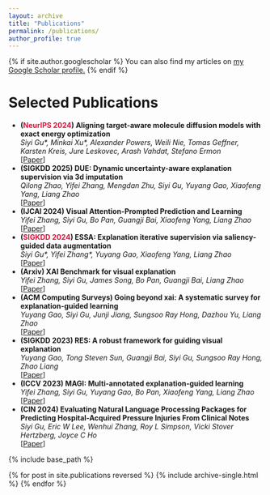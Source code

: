 ```yaml
---
layout: archive
title: "Publications"
permalink: /publications/
author_profile: true
---
```


{% if site.author.googlescholar %}
  You can also find my articles on <u><a href="{{https://scholar.google.com/citations?user=81FfsvwAAAAJ&hl=en}}">my Google Scholar profile</a>.</u>
{% endif %}

Selected Publications
======
- **(<font color="#DC143C">NeurIPS 2024</font>) Aligning target-aware molecule diffusion models with exact energy optimization**
  <br/>
  _Siyi Gu\*, Minkai Xu\*, Alexander Powers, Weili Nie, Tomas Geffner, Karsten Kreis, Jure Leskovec, Arash Vahdat, Stefano Ermon_
  <br/>
  [[Paper](https://arxiv.org/pdf/2407.01648)]
- **(SIGKDD 2025) DUE: Dynamic uncertainty-aware explanation supervision via 3d imputation**
  <br/>
  _Qilong Zhao, Yifei Zhang, Mengdan Zhu, Siyi Gu, Yuyang Gao, Xiaofeng Yang, Liang Zhao_
  <br/>
  [[Paper](https://dl.acm.org/doi/pdf/10.1145/3637528.3671641)]
- **(IJCAI 2024) Visual Attention-Prompted Prediction and Learning**
  <br/>
  _Yifei Zhang, Siyi Gu, Bo Pan, Guangji Bai, Xiaofeng Yang, Liang Zhao_
  <br/>
  [[Paper](https://arxiv.org/pdf/2310.08420)]
- **(<font color="#DC143C">SIGKDD 2024</font>) ESSA: Explanation iterative supervision via saliency-guided data augmentation**
  <br/>
  _Siyi Gu\*, Yifei Zhang\*, Yuyang Gao, Xiaofeng Yang, Liang Zhao_
  <br/>
  [[Paper](https://dl.acm.org/doi/pdf/10.1145/3580305.3599336)]
- **(Arxiv) XAI Benchmark for visual explanation**
  <br/>
  _Yifei Zhang, Siyi Gu, James Song, Bo Pan, Guangji Bai, Liang Zhao_
  <br/>
  [[Paper](https://arxiv.org/pdf/2310.08537)]
- **(ACM Computing Surveys) Going beyond xai: A systematic survey for explanation-guided learning**
  <br/>
  _Yuyang Gao, Siyi Gu, Junji Jiang, Sungsoo Ray Hong, Dazhou Yu, Liang Zhao_
  <br/>
  [[Paper](https://dl.acm.org/doi/pdf/10.1145/3644073)]
- **(SIGKDD 2023) RES: A robust framework for guiding visual explanation**
  <br/>
  _Yuyang Gao, Tong Steven Sun, Guangji Bai, Siyi Gu, Sungsoo Ray Hong, Zhao Liang_
  <br/>
  [[Paper](https://dl.acm.org/doi/pdf/10.1145/3534678.3539419)]
- **(ICCV 2023) MAGI: Multi-annotated explanation-guided learning**
  <br/>
  _Yifei Zhang, Siyi Gu, Yuyang Gao, Bo Pan, Xiaofeng Yang, Liang Zhao_
  <br/>
  [[Paper](https://openaccess.thecvf.com/content/ICCV2023/papers/Zhang_MAGI_Multi-Annotated_Explanation-Guided_Learning_ICCV_2023_paper.pdf)]
- **(CIN 2024) Evaluating Natural Language Processing Packages for Predicting Hospital-Acquired Pressure Injuries From Clinical Notes**
  <br/>
  _Siyi Gu, Eric W Lee, Wenhui Zhang, Roy L Simpson, Vicki Stover Hertzberg, Joyce C Ho_
  <br/>
  [[Paper](https://journals.lww.com/cinjournal/fulltext/2024/03000/evaluating_natural_language_processing_packages.5.aspx)]

{% include base_path %}

{% for post in site.publications reversed %}
  {% include archive-single.html %}
{% endfor %}
